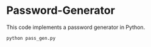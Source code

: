 # Password-Generator
This code implements a password generator in Python.

```python pass_gen.py```

